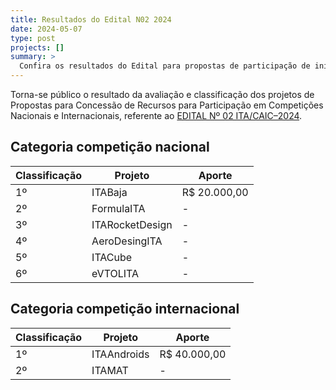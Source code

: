 ```yaml
---
title: Resultados do Edital N02 2024
date: 2024-05-07
type: post
projects: []
summary: >
  Confira os resultados do Edital para propostas de participação de iniciativas do ITA em competições.
---
```


Torna-se público o resultado da avaliação e classificação dos projetos de
Propostas para Concessão de Recursos para Participação em Competições Nacionais
e Internacionais, referente ao [EDITAL Nº 02 ITA/CAIC–2024](/documentos/editais/2024-02.pdf).

## Categoria competição nacional

| Classificação | Projeto | Aporte |
|---------------|---------|--------|
| 1º | ITABaja | R$ 20.000,00 |
| 2º | FormulaITA | - |
| 3º | ITARocketDesign | - |
| 4º | AeroDesingITA | - |
| 5º | ITACube | - |
| 6º | eVTOLITA | - |

## Categoria competição internacional

| Classificação | Projeto | Aporte |
|---------------|---------|--------|
| 1º | ITAAndroids | R$ 40.000,00 |
| 2º | ITAMAT | - |
